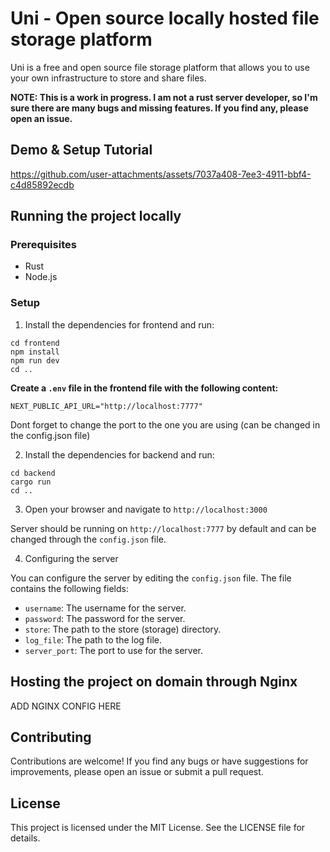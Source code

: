 # Uni - Open source locally hosted file storage platform

Uni is a free and open source file storage platform that allows you to use your own infrastructure to store and share files.

**NOTE: This is a work in progress. I am not a rust server developer, so I'm sure there are many bugs and missing features. If you find any, please open an issue.**

## Demo & Setup Tutorial


https://github.com/user-attachments/assets/7037a408-7ee3-4911-bbf4-c4d85892ecdb



## Running the project locally

### Prerequisites

- Rust
- Node.js

### Setup

1. Install the dependencies for frontend and run:

```
cd frontend
npm install
npm run dev
cd ..
```

**Create a `.env` file in the frontend file with the following content:**

```
NEXT_PUBLIC_API_URL="http://localhost:7777"
```

Dont forget to change the port to the one you are using (can be changed in the config.json file)

2. Install the dependencies for backend and run:

```
cd backend
cargo run
cd ..
```

3. Open your browser and navigate to `http://localhost:3000`

Server should be running on `http://localhost:7777` by default and can be changed through the `config.json` file.

4. Configuring the server

You can configure the server by editing the `config.json` file. The file contains the following fields:

- `username`: The username for the server.
- `password`: The password for the server.
- `store`: The path to the store (storage) directory.
- `log_file`: The path to the log file.
- `server_port`: The port to use for the server.

## Hosting the project on domain through Nginx

ADD NGINX CONFIG HERE

## Contributing

Contributions are welcome! If you find any bugs or have suggestions for improvements, please open an issue or submit a pull request.

## License

This project is licensed under the MIT License. See the LICENSE file for details.
